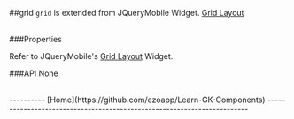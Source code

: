 ##grid
`grid` is extended from JQueryMobile Widget. [Grid Layout][1]

<br/>
###Properties

Refer to JQueryMobile's [Grid Layout][2] Widget.
<br/>

###API
None


<br/>
----------
[Home](https://github.com/ezoapp/Learn-GK-Components)
------------------------------------------------------------------------


  [1]: http://api.jquerymobile.com/grid-layout/
  [2]: http://api.jquerymobile.com/grid-layout/
